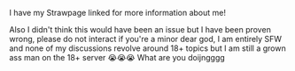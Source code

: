 I have my Strawpage linked for more information about me!

Also I didn't think this would have been an issue but I have been proven wrong, please do not interact if you're a minor dear god, I am entirely SFW and none of my discussions revolve around 18+ topics but I am still a grown ass man on the 18+ server 😭😭😭 What are you doijngggg
